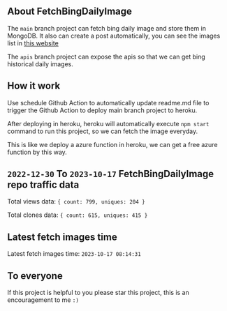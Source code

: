 ## About FetchBingDailyImage

The `main` branch project can fetch bing daily image and store them in MongoDB.
It also can create a post automatically, you can see the images list in [this website](https://oursalbum.netlify.app)

The `apis` branch project can expose the apis so that we can get bing historical daily images.

## How it work

Use schedule Github Action to automatically update readme.md file to trigger the Github Action to deploy main branch project to heroku.

After deploying in heroku, heroku will automatically execute `npm start` command to run this project, so we can fetch the image everyday.

This is like we deploy a azure function in heroku, we can get a free azure function by this way.

## `2022-12-30` To `2023-10-17` FetchBingDailyImage repo traffic data

Total views data: `{ count: 799, uniques: 204 }`

Total clones data: `{ count: 615, uniques: 415 }`

## Latest fetch images time

Latest fetch images time: `2023-10-17 08:14:31`

## To everyone

If this project is helpful to you please star this project, this is an encouragement to me `:)`



